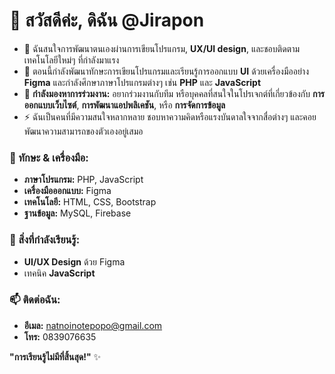 # 👋 สวัสดีค่ะ, ดิฉัน @Jirapon

- 👀 ฉันสนใจการพัฒนาตนเองผ่านการเขียนโปรแกรม, **UX/UI design**, และชอบติดตามเทคโนโลยีใหม่ๆ ที่กำลังมาแรง
- 🌱 ตอนนี้กำลังพัฒนาทักษะการเขียนโปรแกรมและเรียนรู้การออกแบบ **UI** ด้วยเครื่องมืออย่าง **Figma** และกำลังศึกษาภาษาโปรแกรมต่างๆ เช่น **PHP** และ **JavaScript**
- 💞️ **กำลังมองหาการร่วมงาน:** อยากร่วมงานกับทีม หรือบุคคลที่สนใจในโปรเจกต์ที่เกี่ยวข้องกับ **การออกแบบเว็บไซต์**, **การพัฒนาแอปพลิเคชัน**, หรือ **การจัดการข้อมูล**
- ⚡ ฉันเป็นคนที่มีความสนใจหลากหลาย ชอบหาความคิดหรือแรงบันดาลใจจากสื่อต่างๆ และคอยพัฒนาความสามารถของตัวเองอยู่เสมอ



### 🔧 ทักษะ & เครื่องมือ:
- **ภาษาโปรแกรม:** PHP, JavaScript
- **เครื่องมือออกแบบ:** Figma
- **เทคโนโลยี:** HTML, CSS, Bootstrap
- **ฐานข้อมูล:** MySQL, Firebase




### 🌱 สิ่งที่กำลังเรียนรู้:
- **UI/UX Design** ด้วย Figma
- เทคนิค **JavaScript** 




### 📫 ติดต่อฉัน:
- **อีเมล:** [natnoinotepopo@gmail.com](mailto:natnoinotepopo@gmail.com)
- **โทร:** 0839076635


**"การเรียนรู้ไม่มีที่สิ้นสุด!"** ✨
